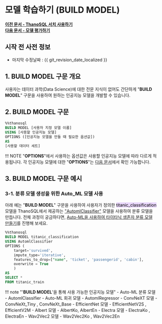 # __모델 학습하기 (BUILD MODEL)__ 

**[이전 문서 - ThanoSQL 서치 사용하기](/how-to_guides/thanosql_api/rest_api_thanosql_search/)**  
**[다음 문서 - 모델 평가하기](/how-to_guides/modelling/EVALUATE_MODEL_SYNTAX/)**

## 시작 전 사전 정보

- 마지막 수정날짜 : {{ git_revision_date_localized }}

## __1. BUILD MODEL 구문 개요__

사용자는 데이터 과학(Data Science)에 대한 전문 지식이 없어도 간단하게 "__BUILD MODEL__" 구문을 사용하여 원하는 인공지능 모델을 개발할 수 있습니다.

## __2. BUILD MODEL 구문__

```sql
%%thanosql
BUILD MODEL [사용자 지정 모델 이름]
USING [사용할 인공지능 모델]
OPTIONS ([인공지능 모델을 만들 때 필요한 옵션값])
AS 
[사용할 데이터 세트]

```

!!! NOTE
    "__OPTIONS__"에서 사용하는 옵션값은 사용할 인공지능 모델에 따라 다르게 적용됩니다. 각 인공지능 모델에 대한 "__OPTIONS__"는 [다음 문서](/how-to_guides/modelling/OPTIONS/)에서 확인 가능합니다.

## __3. BUILD MODEL 구문 예시__
### __3-1. 분류 모델 생성을 위한 Auto_ML 모델 사용__

아래 예는 "__BUILD MODEL__" 구문을 사용하여 사용자가 정의한 <mark style="background-color:#E9D7FD ">titanic_classification</mark> 모델을 ThanoSQL에서 제공하는 ["AutomlClassifier"](https://www.automl.org/automl/) 모델을 사용하여 분류 모델을 만듭니다. 전체 과정이 궁금하다면, [Auto-ML을 사용하여 타이타닉 생존자 분류 모델 만들기](/tutorials/thanosql_ml/classification/automl_classification/)를 진행해 보세요.

```sql
%%thanosql
BUILD MODEL titanic_classification 
USING AutomlClassifier 
OPTIONS (
    target='survived', 
    impute_type='iterative',  
    features_to_drop=["name", 'ticket', 'passengerid', 'cabin'],
    overwrite = True
    ) 
AS 
SELECT * 
FROM titanic_train
```

!!! note "'__BUILD MODEL__'을 통해 사용 가능한 인공지능 모델"
    - Auto-ML 분류 모델 - AutomlClassifier
    - Auto-ML 회귀 모델 - AutomlRegressor
    - ConvNeXT 모델 - ConvNeXt_Tiny , ConvNeXt_Base
    - EfficientNet 모델 - EfficientNetV2S , EfficientV2M
    - Albert 모델 - AlbertKo, AlbertEn 
    - Electra 모델 - ElectraKo , ElectraEn
    - Wav2Vec2 모델 - Wav2Vec2Ko , Wav2Vec2En


